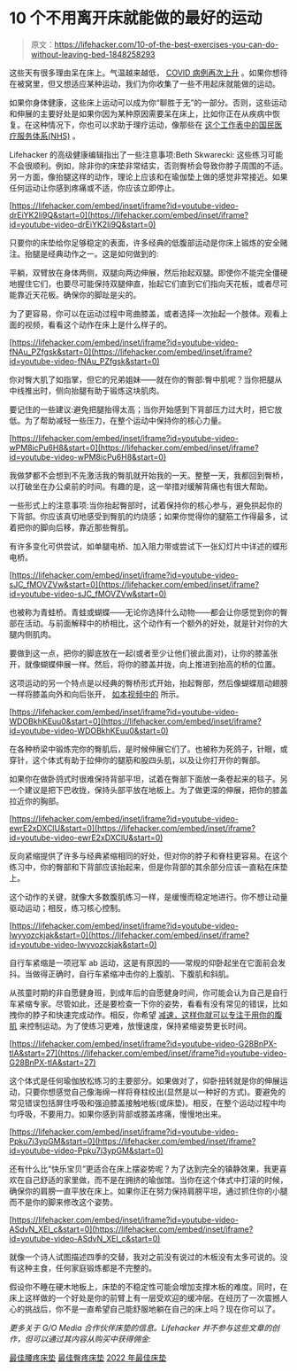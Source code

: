 # 10 个不用离开床就能做的最好的运动

> 原文：<https://lifehacker.com/10-of-the-best-exercises-you-can-do-without-leaving-bed-1848258293>

这些天有很多理由呆在床上。气温越来越低， [COVID 病例再次上升](https://www.cnn.com/2021/12/16/health/us-coronavirus-thursday/index.html) 。如果你想待在被窝里，但又想适应某种运动，我们为你收集了一些不用起床就能做的运动。

如果你身体健康，这些床上运动可以成为你“聊胜于无”的一部分。否则，这些运动和伸展的主要好处是如果你因为某种原因需要呆在床上，比如你正在从疾病中恢复。在这种情况下，你也可以求助于理疗运动，像那些在 [这个工作表中的国民医疗服务体系(NHS)](https://www.swbh.nhs.uk/wp-content/uploads/2012/07/Bed-exercises-ML4816.pdf) 。

Lifehacker 的高级健康编辑指出了一些注意事项:Beth Skwarecki: 这些练习可能不会很顺利。例如，除非你的床垫非常结实，否则臀桥会导致你脖子周围的不适。另一方面，像抬腿这样的动作，理论上应该和在瑜伽垫上做的感觉非常接近。如果任何运动让你感到疼痛或不适，你应该立即停止。

 [https://lifehacker.com/embed/inset/iframe?id=youtube-video-drEiYK2li9Q&start=0](https://lifehacker.com/embed/inset/iframe?id=youtube-video-drEiYK2li9Q&start=0) 

只要你的床垫给你足够稳定的表面，许多经典的低腹部运动是你床上锻炼的安全赌注。抬腿是经典动作之一。这是如何做到的:

平躺，双臂放在身体两侧，双腿向两边伸展，然后抬起双腿。即使你不能完全僵硬地握住它们，也要尽可能保持双腿伸直，抬起它们直到它们指向天花板，或者尽可能靠近天花板。确保你的脚趾是尖的。

为了更容易，你可以在运动过程中弯曲膝盖，或者选择一次抬起一个肢体。观看上面的视频，看看这个动作在床上是什么样子的。

 [https://lifehacker.com/embed/inset/iframe?id=youtube-video-fNAu_PZfgsk&start=0](https://lifehacker.com/embed/inset/iframe?id=youtube-video-fNAu_PZfgsk&start=0) 

你对臀大肌了如指掌，但它的兄弟姐妹——就在你的臀部:臀中肌呢？当你把腿从中线推出时，侧向抬腿有助于锻炼这块肌肉。

要记住的一些建议:避免把腿抬得太高；当你开始感到下背部压力过大时，把它放低。为了帮助减轻一些压力，在整个运动中保持你的核心力量。

 [https://lifehacker.com/embed/inset/iframe?id=youtube-video-wPM8icPu6H8&start=0](https://lifehacker.com/embed/inset/iframe?id=youtube-video-wPM8icPu6H8&start=0) 

我做梦都不会想到不先激活我的臀肌就开始我的一天。整整一天，我都回到臀桥，以打破坐在办公桌前的时间。有趣的是，这一举措对缓解背痛也有很大帮助。

一些形式上的注意事项:当你抬起臀部时，试着保持你的核心参与，避免拱起你的下背部。你应该真切地感受到臀肌的灼烧感；如果你觉得你的腿筋工作得最多，试着把你的脚向后移，靠近那些臀肌。

有许多变化可供尝试，如单腿电桥、加入阻力带或尝试下一张幻灯片中详述的蝶形电桥。

 [https://lifehacker.com/embed/inset/iframe?id=youtube-video-sJC_fMOVZVw&start=0](https://lifehacker.com/embed/inset/iframe?id=youtube-video-sJC_fMOVZVw&start=0) 

也被称为青蛙桥。青蛙或蝴蝶——无论你选择什么动物——都会让你感觉到你的臀部在活动。与前面解释中的桥相比，这个动作有一个额外的好处，就是针对你的大腿内侧肌肉。

要做到这一点，把你的脚底放在一起(或者至少让他们彼此面对)，让你的膝盖张开，就像蝴蝶伸展一样。然后，将你的膝盖并拢，向上推进到抬高的桥的位置。

这项运动的另一个特点是以经典的臀桥形式开始，抬起臀部，然后像蝴蝶扇动翅膀一样将膝盖向外和向后张开， [如本视频中的](https://www.youtube.com/watch?v=tBnmNhloa0Y) 所示。

 [https://lifehacker.com/embed/inset/iframe?id=youtube-video-WDOBkhKEuu0&start=0](https://lifehacker.com/embed/inset/iframe?id=youtube-video-WDOBkhKEuu0&start=0) 

在各种桥梁中锻炼完你的臀肌后，是时候伸展它们了。也被称为死鸽子，针眼，或穿针，这个体式有助于拉伸你的腿筋和股四头肌，以及让你打开你的臀部。

如果你在做卧鸽式时很难保持背部平坦，试着在臀部下面放一条卷起来的毯子。另一个建议是把下巴收拢，保持头部平放在地板上。为了做更深的伸展，把你的膝盖拉近你的胸部。

 [https://lifehacker.com/embed/inset/iframe?id=youtube-video-ewrE2xDXClU&start=0](https://lifehacker.com/embed/inset/iframe?id=youtube-video-ewrE2xDXClU&start=0) 

反向紧缩提供了许多与经典紧缩相同的好处，但对你的脖子和脊柱更容易。在这个练习中，你的臀部和下背部应该抬起来，但是你背部的其余部分应该一直粘在床垫上。

这个动作的关键，就像大多数腹肌练习一样，是缓慢而稳定地进行。你不想让动量驱动运动；相反，练习核心控制。

 [https://lifehacker.com/embed/inset/iframe?id=youtube-video-Iwyvozckjak&start=0](https://lifehacker.com/embed/inset/iframe?id=youtube-video-Iwyvozckjak&start=0) 

自行车紧缩是一项冠军 ab 运动，这是有原因的——常规的仰卧起坐在它面前会发抖。当做得正确时，自行车紧缩冲击你的上腹肌、下腹肌和斜肌。

从孩童时期的非自愿健身班，到成年后的自愿健身时间，你可能会认为自己是自行车紧缩专家。尽管如此，还是要检查一下你的姿势，看看有没有常见的错误，比如拽你的脖子和快速完成动作。相反，你希望 [减速，这样你就可以专注于用你的腹肌](https://greatist.com/health/bicycle-crunch#mistakes-to-avoid) 来控制运动。为了使练习更难，放慢速度，保持紧缩姿势更长时间。

 [https://lifehacker.com/embed/inset/iframe?id=youtube-video-G28BnPX-tlA&start=27](https://lifehacker.com/embed/inset/iframe?id=youtube-video-G28BnPX-tlA&start=27) 

这个体式是任何瑜伽放松练习的主要部分。如果做对了，仰卧扭转就是你的伸展运动，只要你想感觉自己像海绵一样将脊柱绞出(显然是以一种好的方式)。要避免的常见错误包括屏住呼吸和强迫膝盖接触地板(或床垫)。相反，在整个运动过程中均匀呼吸，不要用力。如果你感到背部或膝盖疼痛，慢慢地出来。

 [https://lifehacker.com/embed/inset/iframe?id=youtube-video-Ppku7i3ypGM&start=0](https://lifehacker.com/embed/inset/iframe?id=youtube-video-Ppku7i3ypGM&start=0) 

还有什么比“快乐宝贝”更适合在床上摆姿势呢？为了达到完全的镇静效果，我更喜欢在自己舒适的家里做，而不是在拥挤的瑜伽馆。当你在这个体式中打滚的时候，确保你的肩膀一直平放在床上。如果你正在努力保持肩膀平坦，通过抓住你的小腿而不是你的脚来修改这个姿势。

 [https://lifehacker.com/embed/inset/iframe?id=youtube-video-ASdvN_XEl_c&start=0](https://lifehacker.com/embed/inset/iframe?id=youtube-video-ASdvN_XEl_c&start=0) 

就像一个诗人试图描述四季的交替，我对之前没有说过的木板没有太多可说的。没有这种主食，任何家庭锻炼都是不完整的。

假设你不睡在硬木地板上，床垫的不稳定性可能会增加支撑木板的难度。同时，在床上这样做的一个好处是你的前臂上有一层受欢迎的缓冲层。在经历了一次震撼人心的挑战后，你不是一直希望自己能舒服地躺在自己的床上吗？现在你可以了。

*更多关于 G/O Media 合作伙伴床垫的信息。Lifehacker 并不参与这些文章的创作，但可以通过其内容从购买中获得佣金:*

[最佳腰疼床垫](https://lifehacker.com/advisor/sleep/best-mattress-for-back-pain/)
[最佳臀疼床垫](https://lifehacker.com/advisor/sleep/best-mattress-for-hip-pain/)
[2022 年最佳床垫](https://lifehacker.com/advisor/sleep/best-mattresses/)